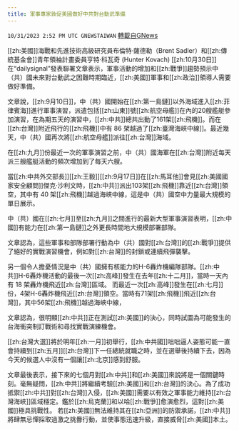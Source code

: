 ```yaml
---
title: 軍事專家敦促美國做好中共對台動武準備
---
```

`10/31/2023 2:52 PM UTC GNEWSTAIWAN` [轉載自GNews](https://gnews.org/articles/1904284)



[[zh:美國]]海戰和先進技術高級研究員布倫特·薩德勒（Brent Sadler）和[[zh:傳統基金會]]青年領袖計畫委員亨特‧科瓦奇 (Hunter Kovach) [[zh:10月30日]]在“dailysignal”發表聯署文章表示，軍事活動的增加和[[zh:戰爭]]趨勢預示中（共）國未來對台動武之困難時期臨近，[[zh:美國]]軍事和[[zh:政治]]領導人需要做好準備。  

文章說，[[zh:9月10日]]，中（共）國開始在[[zh:第一島鏈]]以外海域進入[[zh:菲律賓海]]進行軍事演習，派遣包括[[zh:山東]]號[[zh:航空母艦]]在內的20艘艦艇參加演習，在為期五天的演習中，[[zh:中共]]總共出動了161架[[zh:飛機]]。而在[[zh:台灣]]附近飛行的[[zh:飛機]]中有 86 架越過了[[zh:臺灣海峽中線]]。最近幾天，中（共）國再次將[[zh:航空母艦]]派往[[zh:台灣]]海域。

  

在[[zh:九月]]份最近一次的軍事演習之前，中（共）國海軍在[[zh:台灣]]附近每天派三艘艦艇活動的頻次增加到了每天六艘。

  

當[[zh:中共外交部長]][[zh:王毅]][[zh:9月17日]]在[[zh:馬耳他]]會見[[zh:美國國家安全顧問]]傑克‧沙利文時，[[zh:中共]]派出103架[[zh:飛機]]靠近[[zh:台灣]]領空，其中有 40 架[[zh:飛機]]越過海峽中線，這是中（共）國空中力量最大規模的單日展示。

  

中（共）國在[[zh:七月]]至[[zh:九月]]之間進行的最新大型軍事演習表明，[[zh:中國]]有能力在[[zh:第一島鏈]]之外更長時間地大規模部署部隊。

  

文章認為，這些軍事和部隊部署行動為中（共）國對[[zh:台灣]]的[[zh:戰爭]]提供了絕好的實戰演習機會，例如對[[zh:台灣]]的封鎖或連續飛彈襲擊。

  

 另一個令人擔憂情況是中（共）國擁有核能力的H-6轟炸機編隊部隊。[[zh:中共]]H-6轟炸機活動的最後一次[[zh:高峰]]發生在去年[[zh:十二月]]，當時一天內有 18 架轟炸機飛近[[zh:台灣]]區域。 而最近一次[[zh:高峰]]發生在[[zh:七月]]份，4架H-6轟炸機飛近[[zh:台灣]]領空。當時有71架[[zh:飛機]]飛近[[zh:台灣]]，其中56架[[zh:飛機]]越過海峽中線，

  

文章認為，很明顯[[zh:中共]]正在測試[[zh:美國]]的決心，同時試圖為可能發生的台海衝突制訂戰術和尋找實戰演練機會。

  

[[zh:台灣大選]]將於明年[[zh:一月]]初舉行，[[zh:中共國]]咄咄逼人姿態可能一直會持續到[[zh:五月]][[zh:台灣]]下一任總統就職之時，並在選舉後持續下去，因為今天的候選人中沒有一個讓[[zh:北京]]感到舒服。

  

文章最後表示，接下來的七個月對[[zh:中共]]和[[zh:美國]]來說將是一個關鍵時刻。毫無疑問，[[zh:中共]]將繼續考驗[[zh:美國]]和[[zh:台灣]]的決心。為了成功抵禦[[zh:中共]]對[[zh:台灣]]入侵，[[zh:美國]]需要以有效之軍事能力維持[[zh:台灣海峽]]區域穩定。鑑於[[zh:烏克蘭]]和以哈[[zh:戰爭]]愈演愈烈，這對[[zh:美國]]極具挑戰性。 若[[zh:美國]]無法維持其在[[zh:亞洲]]的防禦承諾，[[zh:中共]]將肆無忌憚採取過激之挑釁行動，並使事態迅速升級，直接威脅[[zh:美國]]本土。

